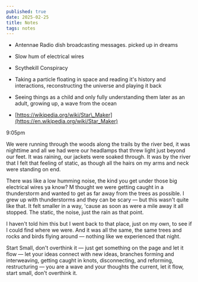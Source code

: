 ```yaml
---
published: true
date: 2025-02-25
title: Notes
tags: notes
---
```

*   Antennae Radio dish broadcasting messages. picked up in dreams
    
*   Slow hum of electrical wires
    
*   Scythekill Conspiracy
    
*   Taking a particle floating in space and reading it's history and interactions, reconstructing the universe and playing it back
    
*   Seeing things as a child and only fully understanding them later as an adult, growing up, a wave from the ocean
    
*   [https://wikipedia.org/wiki/Star\_Maker](https://en.wikipedia.org/wiki/Star_Maker)
    

9:05pm

We were running through the woods along the trails by the river bed, it was nighttime and all we had were our headlamps that threw light just beyond our feet. It was raining, our jackets were soaked through. It was by the river that I felt that feeling of static, as though all the hairs on my arms and neck were standing on end.

There was like a low humming noise, the kind you get under those big electrical wires ya know? M thought we were getting caught in a thunderstorm and wanted to get as far away from the trees as possible. I grew up with thunderstorms and they can be scary — but this wasn't quite like that. It felt smaller in a way, 'cause as soon as were a mile away it all stopped. The static, the noise, just the rain as that point.

I haven't told him this but I went back to that place, just on my own, to see if I could find where we were. And it was all the same, the same trees and rocks and birds flying around — nothing like we experienced that night.

Start Small, don't overthink it — just get something on the page and let it flow — let your ideas connect with new ideas, branches forming and interweaving, getting caught in knots, disconnecting, and reforming, restructuring — you are a wave and your thoughts the current, let it flow, start small, don't overthink it.